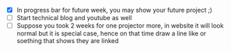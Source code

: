 - [x] In progress bar for future week, you may show your future project ;)
- [ ] Start technical blog and youtube as well
- [ ] Suppose you took 2 weeks for one projector more, in website it will look normal but it is special case, hence on that time draw a line like or soething that shows they are linked